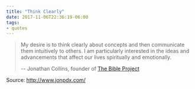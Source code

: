 ```yaml
---
title: "Think Clearly"
date: 2017-11-06T22:36:19-06:00
tags:
- quotes
---
```


> My desire is to think clearly about concepts and then communicate them intuitively to others. I am particularly interested in the ideas and advancements that affect our lives spiritually and emotionally.
>
> -- Jonathan Collins, founder of [The Bible Project](https://thebibleproject.com/)

Source: http://www.jonpdx.com/